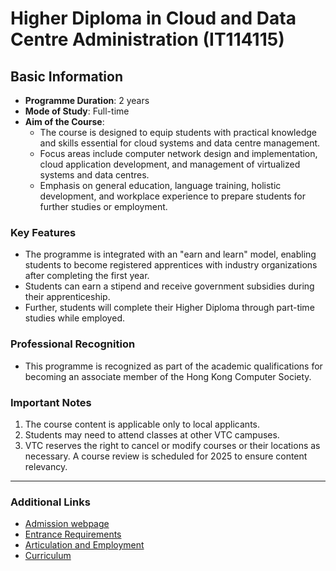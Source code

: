 # Higher Diploma in Cloud and Data Centre Administration (IT114115)

## Basic Information

- **Programme Duration**: 2 years
- **Mode of Study**: Full-time
- **Aim of the Course**: 
    - The course is designed to equip students with practical knowledge and skills essential for cloud systems and data centre management. 
    - Focus areas include computer network design and implementation, cloud application development, and management of virtualized systems and data centres.
    - Emphasis on general education, language training, holistic development, and workplace experience to prepare students for further studies or employment. 

### Key Features

- The programme is integrated with an "earn and learn" model, enabling students to become registered apprentices with industry organizations after completing the first year.
- Students can earn a stipend and receive government subsidies during their apprenticeship.
- Further, students will complete their Higher Diploma through part-time studies while employed.

### Professional Recognition

- This programme is recognized as part of the academic qualifications for becoming an associate member of the Hong Kong Computer Society.

### Important Notes

1. The course content is applicable only to local applicants.
2. Students may need to attend classes at other VTC campuses.
3. VTC reserves the right to cancel or modify courses or their locations as necessary. A course review is scheduled for 2025 to ensure content relevancy.

---

### Additional Links
- [Admission webpage](https://www.vtc.edu.hk/admission/tc/)
- [Entrance Requirements](https://www.vtc.edu.hk/admission/tc/programme/it114115-higher-diploma-in-cloud-and-data-centre-administration/entrance-requirements/)
- [Articulation and Employment](https://www.vtc.edu.hk/admission/tc/programme/it114115-higher-diploma-in-cloud-and-data-centre-administration/articulation-employment/)
- [Curriculum](https://www.vtc.edu.hk/admission/tc/programme/it114115-higher-diploma-in-cloud-and-data-centre-administration/curriculum/)